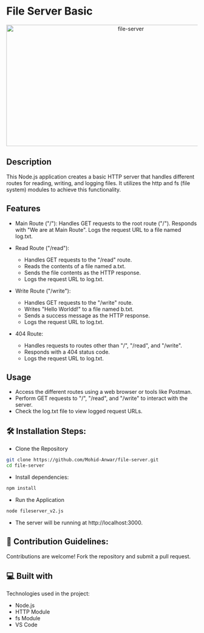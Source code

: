 # File Server Basic

<p align="center">
  <img src="https://socialify.git.ci/Mohid-Anwar/file-server/image?language=1&name=1&owner=1&pattern=Brick%20Wall&theme=Dark" alt="file-server" width="640" height="320" />
</p>

## Description

This Node.js application creates a basic HTTP server that handles different routes for reading, writing, and logging files. It utilizes the http and fs (file system) modules to achieve this functionality.

## Features

- Main Route ("/"):
  Handles GET requests to the root route ("/").
  Responds with "We are at Main Route".
  Logs the request URL to a file named log.txt.

- Read Route ("/read"):

  - Handles GET requests to the "/read" route.
  - Reads the contents of a file named a.txt.
  - Sends the file contents as the HTTP response.
  - Logs the request URL to log.txt.

- Write Route ("/write"):

  - Handles GET requests to the "/write" route.
  - Writes "Hello Worldd!" to a file named b.txt.
  - Sends a success message as the HTTP response.
  - Logs the request URL to log.txt.

- 404 Route:
  - Handles requests to routes other than "/", "/read", and "/write".
  - Responds with a 404 status code.
  - Logs the request URL to log.txt.

## Usage

- Access the different routes using a web browser or tools like Postman.
- Perform GET requests to "/", "/read", and "/write" to interact with the server.
- Check the log.txt file to view logged request URLs.

## 🛠️ Installation Steps:

- Clone the Repository

```bash
git clone https://github.com/Mohid-Anwar/file-server.git
cd file-server
```

- Install dependencies:

```bash
npm install
```

- Run the Application

```bash
node fileserver_v2.js
```

- The server will be running at http://localhost:3000.

## 🍰 Contribution Guidelines:</h2>

Contributions are welcome! Fork the repository and submit a pull request.

## 💻 Built with

Technologies used in the project:

- Node.js
- HTTP Module
- fs Module
- VS Code
